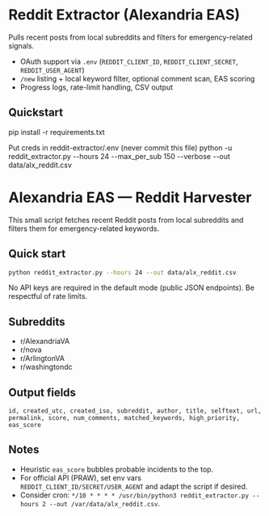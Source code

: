 # Reddit Extractor (Alexandria EAS)

Pulls recent posts from local subreddits and filters for emergency-related signals.
- OAuth support via `.env` (`REDDIT_CLIENT_ID`, `REDDIT_CLIENT_SECRET`, `REDDIT_USER_AGENT`)
- `/new` listing + local keyword filter, optional comment scan, EAS scoring
- Progress logs, rate-limit handling, CSV output

## Quickstart
pip install -r requirements.txt

Put creds in reddit-extractor/.env (never commit this file)
python -u reddit_extractor.py --hours 24 --max_per_sub 150 --verbose --out data/alx_reddit.csv

# Alexandria EAS — Reddit Harvester

This small script fetches recent Reddit posts from local subreddits and filters them for emergency-related keywords.

## Quick start

```bash
python reddit_extractor.py --hours 24 --out data/alx_reddit.csv
```

No API keys are required in the default mode (public JSON endpoints). Be respectful of rate limits.

## Subreddits
- r/AlexandriaVA
- r/nova
- r/ArlingtonVA
- r/washingtondc

## Output fields
`id, created_utc, created_iso, subreddit, author, title, selftext, url, permalink, score, num_comments, matched_keywords, high_priority, eas_score`

## Notes
- Heuristic `eas_score` bubbles probable incidents to the top.
- For official API (PRAW), set env vars `REDDIT_CLIENT_ID/SECRET/USER_AGENT` and adapt the script if desired.
- Consider cron: `*/10 * * * * /usr/bin/python3 reddit_extractor.py --hours 2 --out /var/data/alx_reddit.csv`.
